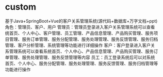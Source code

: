 # custom
基于Java+SpringBoot+Vue的客户关系管理系统(源代码+数据库+万字文档+ppt)角色：管理员、客户、用户  管理员：管理员登录进入客户关系管理系统可以查看统首页、个人中心、客户管理、员工管理、产品信息管理、产品购买管理、服务项目管理、服务订单管理、服务分配管理、服务处理管理、服务反馈管理、服务归档管理、客户分析管理、系统管理等功能进行详细操作  客户：客户登录进入客户关系管理系统可以查看系统首页、个人中心、产品信息管理、产品购买管理、服务订单管理、服务处理管理、服务反馈管理等内容  员工：员工登录系统后可以对系统首页、个人中心、服务分配管理、服务处理管理、服务反馈管理、服务归档管理等功能进行操作
